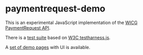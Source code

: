 # paymentrequest-demo
This is an experimental JavaScript implementation of the [WICG PaymentRequest API](http://wicg.github.io/paymentrequest/specs/paymentrequest.html).

There is a [test suite](http://github.adrianba.net/paymentrequest-demo/tests/payment-tests.html) based on [W3C testharness.js](https://github.com/w3c/testharness.js).

A [set of demo pages](http://github.adrianba.net/paymentrequest-demo/) with UI is available.
